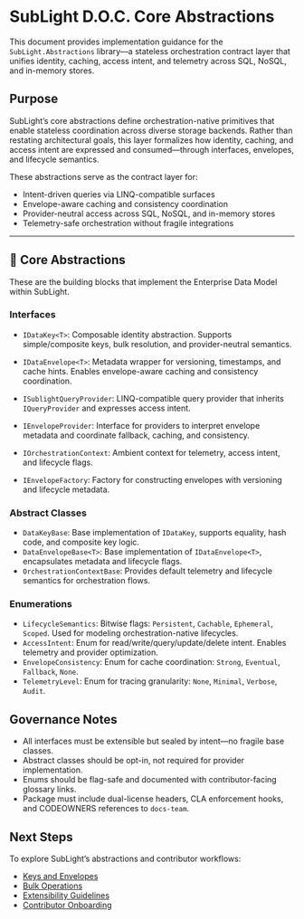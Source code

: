 ﻿<!--
Copyright © 2025 Kenneth Carter

This documentation is part of the Distributed Object Coordinator (DOC Library) and is licensed under the project's dual-license model:
- Free for educational, research, personal, or nonprofit use
- Commercial use requires a paid license

See [LICENSE.md](https://github.com/SubSonic-Core/SubLight/blob/main/LICENSE.md) for full terms.

Last updated: 9/13/2025 6:31 PM
-->
# SubLight D.O.C. Core Abstractions

This document provides implementation guidance for the `SubLight.Abstractions` library—a stateless orchestration contract layer that unifies identity, caching, access intent, and telemetry across SQL, NoSQL, and in-memory stores.

## Purpose

SubLight’s core abstractions define orchestration-native primitives that enable stateless coordination across diverse storage backends. Rather than restating architectural goals, this layer formalizes how identity, caching, and access intent are expressed and consumed—through interfaces, envelopes, and lifecycle semantics.

These abstractions serve as the contract layer for:

* Intent-driven queries via LINQ-compatible surfaces
* Envelope-aware caching and consistency coordination
* Provider-neutral access across SQL, NoSQL, and in-memory stores
* Telemetry-safe orchestration without fragile integrations

---

## 🔧 Core Abstractions

These are the building blocks that implement the Enterprise Data Model within SubLight.

### Interfaces

* `IDataKey<T>`: Composable identity abstraction. Supports simple/composite keys, bulk resolution, and provider-neutral semantics.

* `IDataEnvelope<T>`: Metadata wrapper for versioning, timestamps, and cache hints. Enables envelope-aware caching and consistency coordination.

* `ISublightQueryProvider`: LINQ-compatible query provider that inherits `IQueryProvider` and expresses access intent.

* `IEnvelopeProvider`: Interface for providers to interpret envelope metadata and coordinate fallback, caching, and consistency.

* `IOrchestrationContext`: Ambient context for telemetry, access intent, and lifecycle flags.

* `IEnvelopeFactory`: Factory for constructing envelopes with versioning and lifecycle metadata.

### Abstract Classes

* `DataKeyBase`: Base implementation of `IDataKey`, supports equality, hash code, and composite key logic.
* `DataEnvelopeBase<T>`: Base implementation of `IDataEnvelope<T>`, encapsulates metadata and lifecycle flags.
* `OrchestrationContextBase`: Provides default telemetry and lifecycle semantics for orchestration flows.

### Enumerations

* `LifecycleSemantics`: Bitwise flags: `Persistent`, `Cachable`, `Ephemeral`, `Scoped`. Used for modeling orchestration-native lifecycles.
* `AccessIntent`: Enum for read/write/query/update/delete intent. Enables telemetry and provider optimization.
* `EnvelopeConsistency`: Enum for cache coordination: `Strong`, `Eventual`, `Fallback`, `None`.
* `TelemetryLevel`: Enum for tracing granularity: `None`, `Minimal`, `Verbose`, `Audit`.

## Governance Notes

* All interfaces must be extensible but sealed by intent—no fragile base classes.
* Abstract classes should be opt-in, not required for provider implementation.
* Enums should be flag-safe and documented with contributor-facing glossary links.
* Package must include dual-license headers, CLA enforcement hooks, and CODEOWNERS references to `docs-team`.

## Next Steps

To explore SubLight’s abstractions and contributor workflows:

* [Keys and Envelopes](keys-and-envelopes.md)
* [Bulk Operations](bulk-operations.md)
* [Extensibility Guidelines](extensibility.md)
* [Contributor Onboarding](onboarding.md)